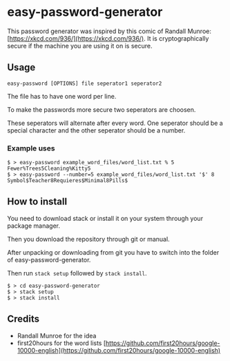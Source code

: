 # easy-password-generator

This password generator was inspired by this comic of Randall Munroe: [https://xkcd.com/936/](https://xkcd.com/936/).
It is cryptographically secure if the machine you are using it on is secure.

## Usage

```
easy-password [OPTIONS] file seperator1 seperator2
```

The file has to have one word per line.

To make the passwords more secure two seperators are choosen.

These seperators will alternate after every word. One seperator should be a special character and the other seperator should be a number.

### Example uses

```
$ > easy-password example_word_files/word_list.txt % 5
Fewer%Trees5Cleaning%Kitty5
$ > easy-password --number=5 example_word_files/word_list.txt '$' 8
Symbol$Teacher8Requieres$Minimal8Pills$
```

## How to install

You need to download stack or install it on your system through your package manager.

Then you download the repository through git or manual.

After unpacking or downloading from git you have to switch into the folder of easy-password-generator.

Then run `stack setup` followed by `stack install`.

```
$ > cd easy-password-generator
$ > stack setup
$ > stack install
```

## Credits

- Randall Munroe for the idea
- first20hours for the word lists [https://github.com/first20hours/google-10000-english](https://github.com/first20hours/google-10000-english)

